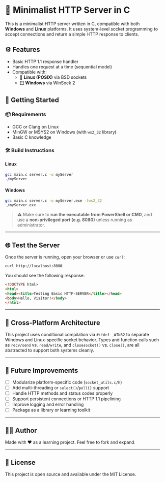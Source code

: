 # 🧭 Minimalist HTTP Server in C

This is a minimalist HTTP server written in C, compatible with both **Windows** and **Linux** platforms. It uses system-level socket programming to accept connections and return a simple HTTP response to clients.

## ⚙️ Features

- Basic HTTP 1.1 response handler  
- Handles one request at a time (sequential model)  
- Compatible with:
  - 🐧 **Linux (POSIX)** via BSD sockets  
  - 🪟 **Windows** via WinSock 2

## 🚀 Getting Started

### 📦 Requirements

- GCC or Clang on Linux  
- MinGW or MSYS2 on Windows (with `ws2_32` library)  
- Basic C knowledge

### 🛠 Build Instructions

#### Linux

```bash
gcc main.c server.c -o myServer
./myServer
```

#### Windows

```bash
gcc main.c server.c -o myServer.exe -lws2_32
./myServer.exe
```

> ⚠️ Make sure to **run the executable from PowerShell or CMD**, and use a **non-privileged port (e.g. 8080)** unless running as administrator.

---

## 🌐 Test the Server

Once the server is running, open your browser or use `curl`:

```bash
curl http://localhost:8080
```

You should see the following response:

```html
<!DOCTYPE html>
<html>
<head><title>Testing Basic HTTP-SERVER</title></head>
<body>Hello, Visitor!</body>
</html>
```

---

## 🔄 Cross-Platform Architecture

This project uses conditional compilation via `#ifdef _WIN32` to separate Windows and Linux-specific socket behavior. Types and function calls such as `recv/send` vs. `read/write`, and `closesocket()` vs. `close()`, are all abstracted to support both systems cleanly.

---

## 📌 Future Improvements

- [ ] Modularize platform-specific code (`socket_utils.c/h`)  
- [ ] Add multi-threading or `select()`/`poll()` support  
- [ ] Handle HTTP methods and status codes properly  
- [ ] Support persistent connections or HTTP 1.1 pipelining  
- [ ] Improve logging and error handling  
- [ ] Package as a library or learning toolkit  

---

## 🧑‍💻 Author

Made with ❤️ as a learning project. Feel free to fork and expand.

---

## 📄 License

This project is open source and available under the MIT License.

